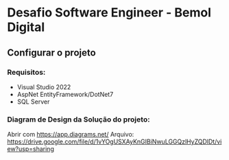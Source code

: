 # Desafio Software Engineer - Bemol Digital

## Configurar o projeto
### Requisitos:
- Visual Studio 2022
- AspNet EntityFramework/DotNet7
- SQL Server

### Diagram de Design da Solução do projeto:
Abrir com https://app.diagrams.net/
Arquivo: https://drive.google.com/file/d/1vYOgUSXAyKnGIBiNwuLGGQzlHyZQDlDt/view?usp=sharing
